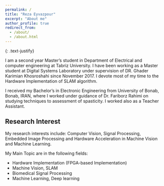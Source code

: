 ```yaml
---
permalink: /
title: "Reza Eyvazpour"
excerpt: "About me"
author_profile: true
redirect_from: 
  - /about/
  - /about.html
---
```


{: .text-justify}

I am a second year Master’s student in Department of Electrical and computer engineering at Tabriz University. I have been working as a Master student at Digital Systems Laboratory under supervision of DR. Ghader Karimian Khosroshahi since November 2017. I devote most of my time to the Hardware Implementation of SLAM algorithm.

I received my Bachelor’s in Electronic Engineering from University of Bonab, Bonab, IRAN, where I worked under guidance of Dr. Fariborz Rahimi on studying techniques to assessment of spasticity. I worked also as a Teacher Assistant.

## Research Interest   
My research interests include: Computer Vision, Signal Processing, Embedded Image Processing and Hardware Acceleration in Machine Vision and Machine Learning.

My Main Topic are in the following fields:
* Hardware Implementation (FPGA-based Implementation) 
* Machine Vision, SLAM 
* Biomedical Signal Processing 
* Machine Learning, Deep learning  
  
  
